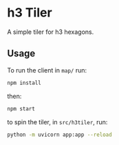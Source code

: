 # h3 Tiler

A simple tiler for h3 hexagons.

## Usage

To run the client in `map/` run:

```bash
npm install
```

then:

```bash
npm start
```

to spin the tiler, in `src/h3tiler`, run:

```bash
python -m uvicorn app:app --reload
```
